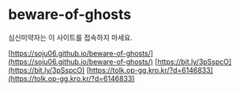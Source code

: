 # beware-of-ghosts
심신미약자는 이 사이트를 접속하지 마세요.

[https://soju06.github.io/beware-of-ghosts/](https://soju06.github.io/beware-of-ghosts/)
[https://bit.ly/3pSspcO](https://bit.ly/3pSspcO)
[https://tolk.op-gg.kro.kr/?d=6146833](https://tolk.op-gg.kro.kr/?d=6146833)
